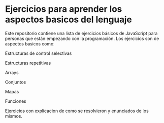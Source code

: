 <h1>Ejercicios para aprender los aspectos basicos del lenguaje</h1>

Este repositorio contiene una lista de ejercicios básicos de JavaScript para personas que están empezando con la programación. Los ejercicios son de aspectos basicos como:

Estructuras de control selectivas

Estructuras repetitivas

Arrays

Conjuntos

Mapas

Funciones

Ejercicios con explicacion de como se resolvieron y enunciados de los mismos.
